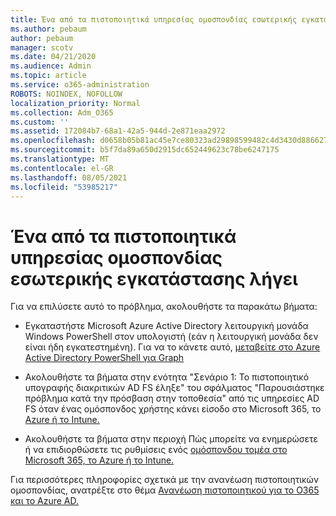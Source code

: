 ```yaml
---
title: Ένα από τα πιστοποιητικά υπηρεσίας ομοσπονδίας εσωτερικής εγκατάστασης λήγει
ms.author: pebaum
author: pebaum
manager: scotv
ms.date: 04/21/2020
ms.audience: Admin
ms.topic: article
ms.service: o365-administration
ROBOTS: NOINDEX, NOFOLLOW
localization_priority: Normal
ms.collection: Adm_O365
ms.custom: ''
ms.assetid: 172084b7-68a1-42a5-944d-2e871eaa2972
ms.openlocfilehash: d0658b05b81ac45e7ce80323ad29898599482c4d3430d886627af6e9f8d136f6
ms.sourcegitcommit: b5f7da89a650d2915dc652449623c78be6247175
ms.translationtype: MT
ms.contentlocale: el-GR
ms.lasthandoff: 08/05/2021
ms.locfileid: "53985217"
---
```

# <a name="one-of-your-on-premises-federation-service-certificates-is-expiring"></a>Ένα από τα πιστοποιητικά υπηρεσίας ομοσπονδίας εσωτερικής εγκατάστασης λήγει

Για να επιλύσετε αυτό το πρόβλημα, ακολουθήστε τα παρακάτω βήματα:
  
- Εγκαταστήστε Microsoft Azure Active Directory λειτουργική μονάδα Windows PowerShell στον υπολογιστή (εάν η λειτουργική μονάδα δεν είναι ήδη εγκατεστημένη). Για να το κάνετε αυτό, [μεταβείτε στο Azure Active Directory PowerShell για Graph](https://docs.microsoft.com/powershell/azure/active-directory/install-adv2?view=azureadps-2.0)
    
- Ακολουθήστε τα βήματα στην ενότητα "Σενάριο 1: Το πιστοποιητικό υπογραφής διακριτικών AD FS έληξε" του σφάλματος "Παρουσιάστηκε πρόβλημα κατά την πρόσβαση στην τοποθεσία" από τις υπηρεσίες AD FS όταν ένας ομόσπονδος χρήστης κάνει είσοδο στο Microsoft 365, το [Azure ή το Intune.](https://support.microsoft.com/help/2713898/there-was-a-problem-accessing-the-site-error-from-ad-fs-when-a-federat)
    
- Ακολουθήστε τα βήματα στην περιοχή Πώς μπορείτε να ενημερώσετε ή να επιδιορθώσετε τις ρυθμίσεις ενός [ομόσπονδου τομέα στο Microsoft 365, το Azure ή το Intune.](https://support.microsoft.com/help/2647048/how-to-update-or-repair-the-settings-of-a-federated-domain-in-office-3)
    
Για περισσότερες πληροφορίες σχετικά με την ανανέωση πιστοποιητικών ομοσπονδίας, ανατρέξτε στο θέμα [Ανανέωση πιστοποιητικού για το O365 και το Azure AD.](https://docs.microsoft.com/azure/active-directory/connect/active-directory-aadconnect-o365-certs)
  

